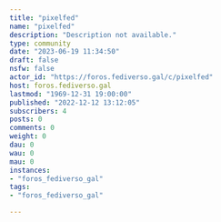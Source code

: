 ```yaml
---
title: "pixelfed" 
name: "pixelfed"
description: "Description not available."
type: community
date: "2023-06-19 11:34:50"
draft: false
nsfw: false
actor_id: "https://foros.fediverso.gal/c/pixelfed"
host: foros.fediverso.gal
lastmod: "1969-12-31 19:00:00"
published: "2022-12-12 13:12:05"
subscribers: 4
posts: 0
comments: 0
weight: 0
dau: 0
wau: 0
mau: 0
instances:
- "foros_fediverso_gal"
tags: 
- "foros_fediverso_gal"

---
```

